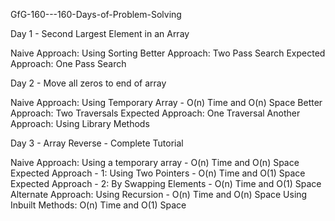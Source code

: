 GfG-160---160-Days-of-Problem-Solving

Day 1 - Second Largest Element in an Array

Naive Approach: Using Sorting
Better Approach: Two Pass Search
Expected Approach: One Pass Search

Day 2 - Move all zeros to end of array

Naive Approach: Using Temporary Array - O(n) Time and O(n) Space
Better Approach: Two Traversals
Expected Approach: One Traversal
Another Approach: Using Library Methods

Day 3 - Array Reverse - Complete Tutorial

Naive Approach: Using a temporary array - O(n) Time and O(n) Space
Expected Approach - 1: Using Two Pointers - O(n) Time and O(1) Space
Expected Approach - 2: By Swapping Elements - O(n) Time and O(1) Space
Alternate Approach: Using Recursion - O(n) Time and O(n) Space
Using Inbuilt Methods: O(n) Time and O(1) Space